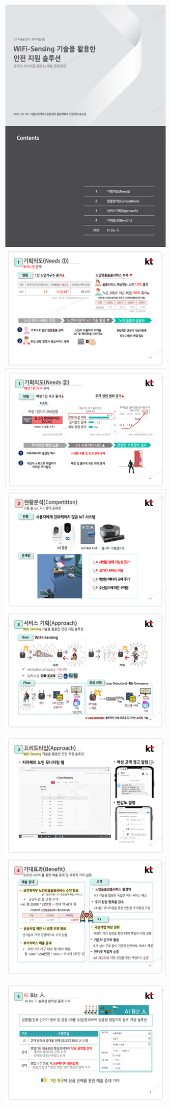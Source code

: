 <img src="images/P1.png" alt="P1" style="zoom:75%;" />

<img src="images/P2.png" alt="P2" style="zoom:75%;" />

<img src="images/P3.png" alt="P3" style="zoom:80%;" />

<img src="images/P4.png" alt="P4" style="zoom:80%;" />

<img src="images/P5.png" alt="P5" style="zoom:80%;" />

<img src="images/P6.png" alt="P6" style="zoom:80%;" />

<img src="images/P7.png" alt="P7" style="zoom:80%;" /><img src="images/P8-1613208888597.png" alt="P8" style="zoom:80%;" />

<img src="images/P9.png" alt="P9" style="zoom:80%;" />


